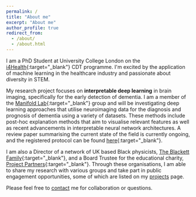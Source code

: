 ```yaml
---
permalink: /
title: "About me"
excerpt: "About me"
author_profile: true
redirect_from: 
  - /about/
  - /about.html
---
```


I am a PhD Student at University College London on the [i4Health](https://www.ucl.ac.uk/intelligent-imaging-healthcare/){:target="_blank"} CDT programme. I'm excited by the application of machine learning in the healthcare industry and passionate about diversity in STEM. 

My research project focuses on **interpretable deep learning** in brain imaging, specifically for the early detection of dementia. I am a member of the [Manifold Lab](https://manifold-lab.netlify.app){:target="_blank"} group and will be investigating deep learning approaches that utilise neuroimaging data for the diagnosis and prognosis of dementia using a variety of datasets. These methods include post-hoc explanation methods that aim to visualise relevant features as well as recent advancements in interpretable neural network architectures. A review paper summarising the current state of the field is currently ongoing, and the registered protocol can be found [here](https://www.crd.york.ac.uk/prospero/display_record.php?RecordID=291992){:target="_blank"}.

I am also a Director of a network of UK based Black physicists, [The Blackett Family](https://www.theblackettlabfamily.com){:target="_blank"}, and a Board Trustee for the educational charity, [Project Partners](https://projectpartners.org.uk/){:target="_blank"}. Through these organisations, I am able to share my research with various groups and take part in public engagement opportunities, some of which are listed on my [projects](https://sophmrtn.github.io/projects/) page.

Please feel free to [contact](mailto:s.martin.20@ucl.ac.uk) me for collaboration or questions.
